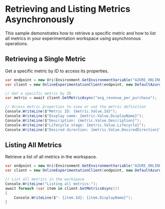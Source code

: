 # Retrieving and Listing Metrics Asynchronously

This sample demonstrates how to retrieve a specific metric and how to list all metrics in your experimentation workspace using asynchronous operations.

## Retrieving a Single Metric

Get a specific metric by ID to access its properties.

```C# Snippet:OnlineExperimentation_RetrieveMetricAsync
var endpoint = new Uri(Environment.GetEnvironmentVariable("AZURE_ONLINEEXPERIMENTATION_ENDPOINT"));
var client = new OnlineExperimentationClient(endpoint, new DefaultAzureCredential());

// Get a specific metric by ID
var metric = await client.GetMetricAsync("avg_revenue_per_purchase");

// Access metric properties to view or use the metric definition
Console.WriteLine($"Metric ID: {metric.Value.Id}");
Console.WriteLine($"Display name: {metric.Value.DisplayName}");
Console.WriteLine($"Description: {metric.Value.Description}");
Console.WriteLine($"Lifecycle stage: {metric.Value.Lifecycle}");
Console.WriteLine($"Desired direction: {metric.Value.DesiredDirection}");
```

## Listing All Metrics

Retrieve a list of all metrics in the workspace.

```C# Snippet:OnlineExperimentation_ListMetricsAsync
var endpoint = new Uri(Environment.GetEnvironmentVariable("AZURE_ONLINEEXPERIMENTATION_ENDPOINT"));
var client = new OnlineExperimentationClient(endpoint, new DefaultAzureCredential());

// List all metrics in the workspace
Console.WriteLine("Listing all metrics:");
await foreach (var item in client.GetMetricsAsync())
{
    Console.WriteLine($"- {item.Id}: {item.DisplayName}");
}
```
